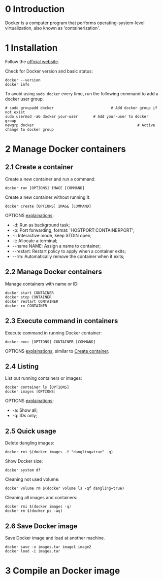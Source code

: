 # 0 Introduction
Docker is a computer program that performs operating-system-level virtualization, also known as 'containerization'.

# 1 Installation
Follow the [official website](https://docs.docker.com/engine/install/).

Check for Docker version and basic status: 

``` shell
docker --version
docker info
```

To avoid using `sudo docker` every time, run the following command to add a docker user group.

``` shell
# sudo groupadd docker							# Add docker group if not exist
sudo usermod -aG docker your-user		# Add your-user to docker group
newgrp docker												# Active change to docker group
```

# 2 Manage Docker containers

## 2.1 Create a container
Create a new container and run a command:

``` shell
docker run [OPTIONS] IMAGE [COMMAND]
```

Create a new container without running it:

``` shell
docker create [OPTIONS] IMAGE [COMMAND]
```

OPTIONS [explainations](https://docs.docker.com/engine/reference/commandline/run/): 
* -d: Run as background task;
* -p: Port forwarding, format: 'HOSTPORT:CONTAINERPORT';
* -i: Interactive mode, keep STDIN open;
* -t: Allocate a terminal;
* --name NAME: Assign a name to container;
* --restart: Restart policy to apply when a container exits;
* --rm: Automatically remove the container when it exits;

## 2.2 Manage Docker containers
Manage containers with name or ID:

``` shell
docker start CONTAINER
docker stop CONTAINER
docker restart CONTAINER
docker rm CONTAINER
```

## 2.3 Execute command in containers

Execute command in running Docker container:

``` shell
docker exec [OPTIONS] CONTAINER [COMMAND]
```

OPTIONS [explainations](https://docs.docker.com/engine/reference/commandline/exec/), similar to [Create container](#2.1).
## 2.4 Listing
List out running containers or images:

``` shell
docker container ls [OPTIONS]
docker images [OPTIONS]
```

OPTIONS [explainations](https://docs.docker.com/engine/reference/commandline/container_ls/): 
* -a: Show all;
* -q: IDs only;

## 2.5 Quick usage
Delete dangling images:

``` shell
docker rmi $(docker images -f "dangling=true" -q)
```

Show Docker size:

``` shell
docker system df
```

Cleaning not used volume:

``` shell
docker volume rm $(docker volume ls -qf dangling=true)
```

Cleaning all images and containers: 

``` shell
docker rmi $(docker images -q)
docker rm $(docker ps -aq)
```



## 2.6 Save Docker image

Save Docker image and load at another machine.

``` shell
docker save -o images.tar image1 image2
docker load -i images.tar
```

# 3 Compile an Docker image

